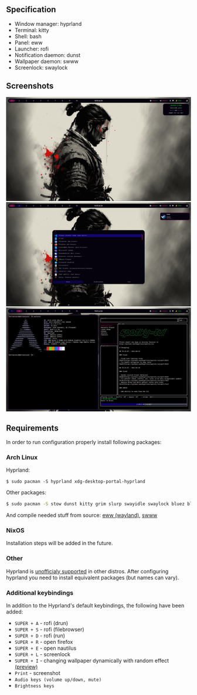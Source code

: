 ## Specification
- Window manager: hyprland
- Terminal: kitty
- Shell: bash
- Panel: eww
- Launcher: rofi
- Notification daemon: dunst
- Wallpaper daemon: swww
- Screenlock: swaylock

## Screenshots
![Statusbar](./screenshots/screen1.png)
![Rofi, dunst](./screenshots/screen2.png)
![Kitty, spotify-tui](./screenshots/screen3.png)

## Requirements

In order to run configuration properly install following packages:

### Arch Linux

Hyprland:

```
$ sudo pacman -S hyprland xdg-desktop-portal-hyprland
```
Other packages:

```sh
$ sudo pacman -S stow dunst kitty grim slurp swayidle swaylock bluez bluez-utils python socat jq alsa-utils pipewire wireplumber polkit-kde-agent networkmanager ttf-nerd-fonts-symbols-common ttf-fira-code
```

And compile needed stuff from source: [eww (wayland)](https://github.com/elkowar/eww), [swww](https://github.com/Horus645/swww)

### NixOS

Installation steps will be added in the future.

### Other

Hyprland is [unofficialy supported](https://wiki.hyprland.org/Getting-Started/Installation/#packages) in other distros. After configuring hyprland you need to install equivalent packages (but names can vary).

### Additional keybindings

In addition to the Hyprland's default keybindings, the following have been added:

- `SUPER + A` - rofi (drun)
- `SUPER + S` - rofi (filebrowser)
- `SUPER + D` - rofi (run)
- `SUPER + R` - open firefox
- `SUPER + E` - open nautilus
- `SUPER + L` - screenlock
- `SUPER + I` - changing wallpaper dynamically with random effect [(preview)](./screenshots/changing_wallpaper_using_swww.mkv)
- `Print` - screenshot
- `Audio keys (volume up/down, mute)`
- `Brightness keys`